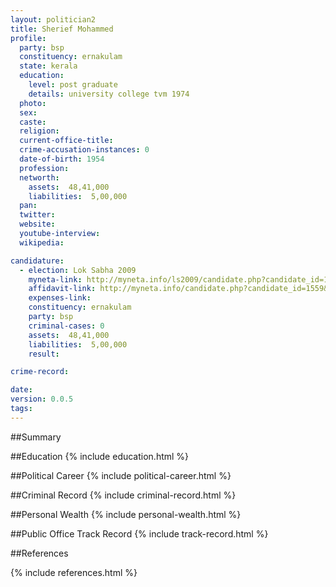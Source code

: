 ```yaml
---
layout: politician2
title: Sherief Mohammed
profile: 
  party: bsp
  constituency: ernakulam
  state: kerala
  education: 
    level: post graduate
    details: university college tvm 1974
  photo: 
  sex: 
  caste: 
  religion: 
  current-office-title: 
  crime-accusation-instances: 0
  date-of-birth: 1954
  profession: 
  networth: 
    assets:  48,41,000
    liabilities:  5,00,000
  pan: 
  twitter: 
  website: 
  youtube-interview: 
  wikipedia: 

candidature: 
  - election: Lok Sabha 2009
    myneta-link: http://myneta.info/ls2009/candidate.php?candidate_id=1559
    affidavit-link: http://myneta.info/candidate.php?candidate_id=1559&scan=original
    expenses-link: 
    constituency: ernakulam 
    party: bsp
    criminal-cases: 0
    assets:  48,41,000
    liabilities:  5,00,000
    result:  

crime-record: 

date: 
version: 0.0.5
tags: 
---
```

##Summary


##Education
{% include education.html %}


##Political Career
{% include political-career.html %}


##Criminal Record
{% include criminal-record.html %}


##Personal Wealth
{% include personal-wealth.html %}


##Public Office Track Record
{% include track-record.html %}


##References


{% include references.html %}